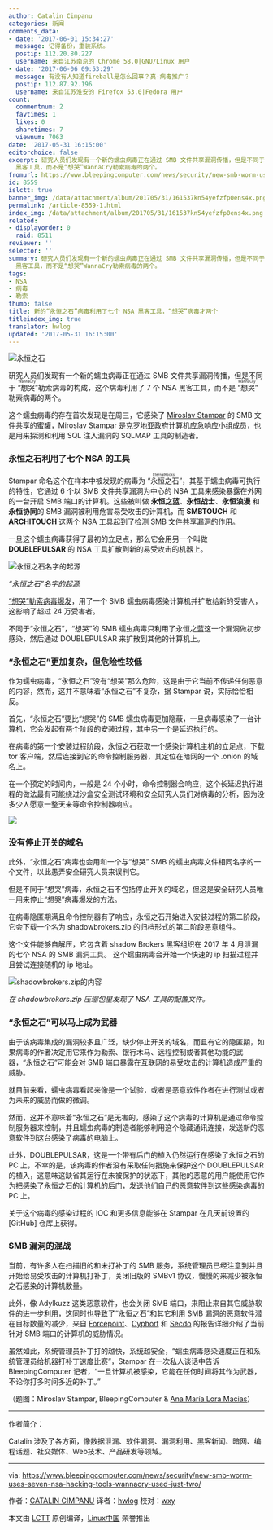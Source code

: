 ```yaml
---
author: Catalin Cimpanu
categories: 新闻
comments_data:
- date: '2017-06-01 15:34:27'
  message: 记得备份，重装系统。
  postip: 112.20.80.227
  username: 来自江苏南京的 Chrome 58.0|GNU/Linux 用户
- date: '2017-06-06 09:53:29'
  message: 有没有人知道fireball是怎么回事？真·病毒推广？
  postip: 112.87.92.196
  username: 来自江苏淮安的 Firefox 53.0|Fedora 用户
count:
  commentnum: 2
  favtimes: 1
  likes: 0
  sharetimes: 7
  viewnum: 7063
date: '2017-05-31 16:15:00'
editorchoice: false
excerpt: 研究人员们发现有一个新的蠕虫病毒正在通过 SMB 文件共享漏洞传播，但是不同于“想哭”WannaCry勒索病毒的构成，这个病毒利用了 7 个 NSA
  黑客工具，而不是“想哭”WannaCry勒索病毒的两个。
fromurl: https://www.bleepingcomputer.com/news/security/new-smb-worm-uses-seven-nsa-hacking-tools-wannacry-used-just-two/
id: 8559
islctt: true
banner_img: /data/attachment/album/201705/31/161537kn54yefzfp0ens4x.png
permalink: /article-8559-1.html
index_img: /data/attachment/album/201705/31/161537kn54yefzfp0ens4x.png.thumb.jpg
related:
- displayorder: 0
  raid: 8511
reviewer: ''
selector: ''
summary: 研究人员们发现有一个新的蠕虫病毒正在通过 SMB 文件共享漏洞传播，但是不同于“想哭”WannaCry勒索病毒的构成，这个病毒利用了 7 个 NSA
  黑客工具，而不是“想哭”WannaCry勒索病毒的两个。
tags:
- NSA
- 病毒
- 勒索
thumb: false
title: 新的“永恒之石”病毒利用了七个 NSA 黑客工具，“想哭”病毒才两个
titleindex_img: true
translator: hwlog
updated: '2017-05-31 16:15:00'
---
```


![永恒之石](/data/attachment/album/201705/31/161537kn54yefzfp0ens4x.png)


研究人员们发现有一个新的蠕虫病毒正在通过 SMB 文件共享漏洞传播，但是不同于<ruby> “想哭” <rp>  （ </rp> <rt>  WannaCry </rt> <rp>  ） </rp></ruby>勒索病毒的构成，这个病毒利用了 7 个 NSA 黑客工具，而不是<ruby> “想哭” <rp>  （ </rp> <rt>  WannaCry </rt> <rp>  ） </rp></ruby>勒索病毒的两个。


这个蠕虫病毒的存在首次发现是在周三，它感染了 [Miroslav Stampar](https://about.me/stamparm) 的 SMB 文件共享的蜜罐，Miroslav Stampar 是克罗地亚政府计算机应急响应小组成员，也是用来探测和利用 SQL 注入漏洞的 SQLMAP 工具的制造者。


### 永恒之石利用了七个 NSA 的工具


Stampar 命名这个在样本中被发现的病毒为<ruby> “永恒之石” <rp>  （ </rp> <rt>  EternalRocks </rt> <rp>  ） </rp></ruby>，其基于蠕虫病毒可执行的特性，它通过 6 个以 SMB 文件共享漏洞为中心的 NSA 工具来感染暴露在外网的一台开启 SMB 端口的计算机。这些被叫做 **永恒之蓝**、**永恒战士**、**永恒浪漫** 和 **永恒协同**的 SMB 漏洞被利用危害易受攻击的计算机，而 **SMBTOUCH** 和 **ARCHITOUCH** 这两个 NSA 工具起到了检测 SMB 文件共享漏洞的作用。


一旦这个蠕虫病毒获得了最初的立足点，那么它会用另一个叫做 **DOUBLEPULSAR** 的 NSA 工具扩散到新的易受攻击的机器上。


![永恒之石名字的起源](/data/attachment/album/201705/31/161537w333cf33fwcmdzcm.png)


*“永恒之石”名字的起源*


[“想哭”勒索病毒爆发](https://www.bleepingcomputer.com/news/security/wana-decrypt0r-ransomware-using-nsa-exploit-leaked-by-shadow-brokers-is-on-a-rampage/)，用了一个 SMB 蠕虫病毒感染计算机并扩散给新的受害人，这影响了超过 24 万受害者。


不同于“永恒之石”，“想哭”的 SMB 蠕虫病毒只利用了永恒之蓝这一个漏洞做初步感染，然后通过 DOUBLEPULSAR 来扩散到其他的计算机上。


### “永恒之石”更加复杂，但危险性较低


作为蠕虫病毒，“永恒之石”没有“想哭”那么危险，这是由于它当前不传递任何恶意的内容，然而，这并不意味着“永恒之石”不复杂，据 Stampar 说，实际恰恰相反。


首先，“永恒之石”要比“想哭”的 SMB 蠕虫病毒更加隐蔽，一旦病毒感染了一台计算机，它会发起有两个阶段的安装过程，其中另一个是延迟执行的。


在病毒的第一个安装过程阶段，永恒之石获取一个感染计算机主机的立足点，下载 tor 客户端，然后连接到它的命令控制服务器，其定位在暗网的一个 .onion 的域名上。


在一个预定的时间内，一般是 24 个小时，命令控制器会响应，这个长延迟执行进程的做法最有可能绕过沙盒安全测试环境和安全研究人员们对病毒的分析，因为没多少人愿意一整天来等命令控制器响应。


![](/data/attachment/album/201705/31/161453l3tkzumyn40tumln.jpg)


 


### 没有停止开关的域名


此外，“永恒之石”病毒也会用和一个与“想哭” SMB 的蠕虫病毒文件相同名字的一个文件，以此愚弄安全研究人员来误判它。


但是不同于“想哭”病毒，永恒之石不包括停止开关的域名，但这是安全研究人员唯一用来停止“想哭”病毒爆发的方法。


在病毒隐匿期满且命令控制器有了响应，永恒之石开始进入安装过程的第二阶段，它会下载一个名为 shadowbrokers.zip 的归档形式的第二阶段恶意组件。


这个文件能够自解压，它包含着 shadow Brokers 黑客组织在 2017 年 4 月泄漏的七个 NSA 的 SMB 漏洞工具。 这个蠕虫病毒会开始一个快速的 ip 扫描过程并且尝试连接随机的 ip 地址。


![shadowbrokers.zip的内容](/data/attachment/album/201705/31/161538w3yll6ptm4lpoi4o.png)


*在 shadowbrokers.zip 压缩包里发现了 NSA 工具的配置文件。*


### “永恒之石”可以马上成为武器


由于该病毒集成的漏洞较多且广泛，缺少停止开关的域名，而且有它的隐匿期，如果病毒的作者决定用它来作为勒索、银行木马、远程控制或者其他功能的武器，“永恒之石”可能会对 SMB 端口暴露在互联网的易受攻击的计算机造成严重的威胁。


就目前来看，蠕虫病毒看起来像是一个试验，或者是恶意软件作者在进行测试或者为未来的威胁而做的微调。


然而，这并不意味着“永恒之石”是无害的，感染了这个病毒的计算机是通过命令控制服务器来控制，并且蠕虫病毒的制造者能够利用这个隐藏通讯连接，发送新的恶意软件到这台感染了病毒的电脑上。


此外，DOUBLEPULSAR，这是一个带有后门的植入仍然运行在感染了永恒之石的 PC 上，不幸的是，该病毒的作者没有采取任何措施来保护这个 DOUBLEPULSAR 的植入，这意味这缺省其运行在未被保护的状态下，其他的恶意的用户能使用它作为把感染了永恒之石的计算机的后门，发送他们自己的恶意软件到这些感染病毒的 PC 上。


关于这个病毒的感染过程的 IOC 和更多信息能够在 Stampar 在几天前设置的 [GitHub] 仓库上获得。


### SMB 漏洞的混战


当前，有许多人在扫描旧的和未打补丁的 SMB 服务，系统管理员已经注意到并且开始给易受攻击的计算机打补丁，关闭旧版的 SMBv1 协议，慢慢的来减少被永恒之石感染的计算机数量。


此外，像 Adylkuzz 这类恶意软件，也会关闭 SMB 端口，来阻止来自其它威胁软件的进一步利用，这同时也导致了“永恒之石”和其它利用 SMB 漏洞的恶意软件潜在目标数量的减少，来自 [Forcepoint](https://blogs.forcepoint.com/security-labs/wannacry-multiple-malware-families-using-eternalblue-exploit)、[Cyphort](https://www.cyphort.com/eternalblue-exploit-actively-used-deliver-remote-access-trojans/) 和 [Secdo](http://blog.secdo.com/multiple-groups-exploiting-eternalblue-weeks-before-wannacry) 的报告详细介绍了当前针对 SMB 端口的计算机的威胁情况。


虽然如此，系统管理员补丁打的越快，系统越安全，“蠕虫病毒感染速度正在和系统管理员给机器打补丁速度比赛”，Stampar 在一次私人谈话中告诉 BleepingComputer 记者，“一旦计算机被感染，它能在任何时间将其作为武器，不论你打多时间多近的补丁。”


（题图：Miroslav Stampar, BleepingComputer & [Ana María Lora Macias](https://thenounproject.com/search/?q=worm&i=24323)）




---


作者简介：


Catalin 涉及了各方面，像数据泄漏、软件漏洞、漏洞利用、黑客新闻、暗网、编程话题、社交媒体、Web技术、产品研发等领域。




---


via: <https://www.bleepingcomputer.com/news/security/new-smb-worm-uses-seven-nsa-hacking-tools-wannacry-used-just-two/>


作者：[CATALIN CIMPANU](https://www.bleepingcomputer.com/author/catalin-cimpanu/) 译者：[hwlog](https://github.com/hwlog) 校对：[wxy](https://github.com/wxy)


本文由 [LCTT](https://github.com/LCTT/TranslateProject) 原创编译，[Linux中国](https://linux.cn/) 荣誉推出